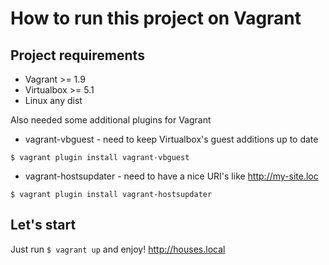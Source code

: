 # How to run this project on Vagrant
## Project requirements
* Vagrant >= 1.9
* Virtualbox >= 5.1
* Linux any dist

Also needed some additional plugins for Vagrant
* vagrant-vbguest - need to keep Virtualbox's guest additions up to date

`$ vagrant plugin install vagrant-vbguest`
* vagrant-hostsupdater - need to have a nice URI's like http://my-site.loc

`$ vagrant plugin install vagrant-hostsupdater`

## Let's start
Just run
`$ vagrant up` and enjoy!
http://houses.local